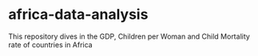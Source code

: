 # africa-data-analysis
This repository dives in the GDP, Children per Woman and Child Mortality rate of countries in Africa
